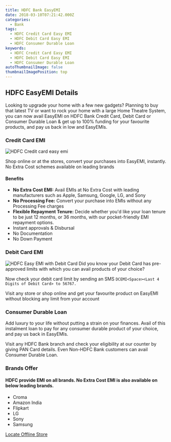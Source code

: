 ```yaml
---
title: HDFC Bank EasyEMI 
date: 2018-03-10T07:21:42.000Z
categories:
  - Bank
tags:
  - HDFC Credit Card Easy EMI
  - HDFC Debit Card Easy EMI
  - HDFC Consumer Durable Loan
keywords:
  - HDFC Credit Card Easy EMI
  - HDFC Debit Card Easy EMI
  - HDFC Consumer Durable Loan
autoThumbnailImage: false
thumbnailImagePosition: top
---
```


## HDFC EasyEMI Details

Looking to upgrade your home with a few new gadgets? Planning to buy that latest TV or want to rock your home with a large Home Theatre System, you can now avail EasyEMI on HDFC Bank Credit Card, Debit Card or Consumer Durable Loan & get up to 100% funding for your favourite products, and pay us back in low and EasyEMIs.

### Credit Card EMI
![HDFC Credit card easy emi](https://www.hdfcbank.com/htdocs/common/easy_emi/images/creditcard.png)

Shop online or at the stores, convert your purchases into EasyEMI, instantly. No Extra Cost schemes available on leading brands

#### Benefits

 -  **No Extra Cost EMI:** Avail EMIs at No Extra Cost with leading manufacturers such as Apple, Samsung, Google, LG, and Sony  
 - **No Processing Fee:** Convert your purchase into EMIs without any Processing Fee charges
 - **Flexible Repayment Tenure:**  Decide whether you'd like your loan tenure to be just 12 months, or 36 months, with our pocket-friendly EMI repayment options. 
 - Instant approvals & Disbursal
 - No Documentation
 -  No Down Payment
  
### Debit Card EMI

![HDFC Easy EMI with Debit Card](https://www.hdfcbank.com/htdocs/common/easy_emi/images/debit-card.png)
Did you know your Debit Card has pre-approved limits with which you can avail products of your choice?

Now check your debit card limit by sending an
SMS `DCEMI<Space><Last 4 Digits of Debit Card> to 56767.`

Visit any store or shop online and get your favourite product on EasyEMI without blocking any limit from your account

### Consumer Durable Loan

Add luxury to your life without putting a strain on your finances. Avail of this instalment loan to pay for any consumer durable product of your choice, and pay us back in EasyEMIs.

Visit any HDFC Bank branch and check your eligibility at our counter by giving PAN Card details. Even Non-HDFC Bank customers can avail Consumer Durable Loan.

### Brands Offer

#### HDFC provide EMI on all brands. No Extra Cost EMI is also available on below leading brands.

 - Croma 
 - Amazon India
 - Flipkart 
 - LG 
 - Sony
 - Samsung

[Locate Offline Store](https://www.hdfcbank.com/htdocs/common/easy_emi/store.html)

<!--stackedit_data:
eyJoaXN0b3J5IjpbLTE2MjQ4NjEzNThdfQ==
-->
<!--stackedit_data:
eyJoaXN0b3J5IjpbMTQzNjQ0MzkzNF19
-->